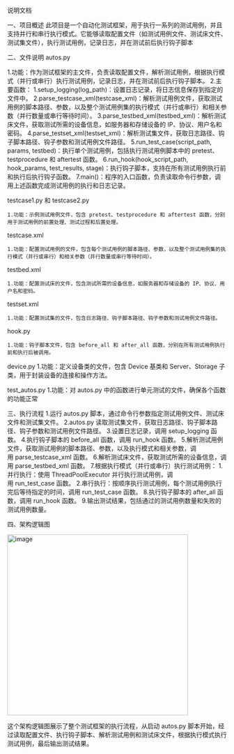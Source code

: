 
说明文档

一、项目概述
此项目是一个自动化测试框架，用于执行一系列的测试用例，并且支持并行和串行执行模式。它能够读取配置文件（如测试用例文件、测试床文件、测试集文件），执行测试用例，记录日志，并在测试前后执行钩子脚本

二、文件说明
autos.py

1.功能：作为测试框架的主文件，负责读取配置文件，解析测试用例，根据执行模式（并行或串行）执行测试用例，记录日志，并在测试前后执行钩子脚本。
2.主要函数：
    1.setup_logging(log_path)：设置日志记录，将日志信息保存到指定的文件中。
    2.parse_testcase_xml(testcase_xml)：解析测试用例文件，获取测试用例的脚本路径、参数，以及整个测试用例集的执行模式（并行或串行）和相关参数（并行数量或串行等待时间）。
    3.parse_testbed_xml(testbed_xml)：解析测试床文件，获取测试所需的设备信息，如服务器和存储设备的 IP、协议、用户名和密码。
    4.parse_testset_xml(testset_xml)：解析测试集文件，获取日志路径、钩子脚本路径、钩子参数和测试用例文件路径。
    5.run_test_case(script_path, params, testbed)：执行单个测试用例，包括执行测试用例脚本中的 pretest、testprocedure 和 aftertest 函数。
    6.run_hook(hook_script_path, hook_params, test_results, stage)：执行钩子脚本，支持在所有测试用例执行前和执行后执行钩子函数。
    7.main()：程序的入口函数，负责读取命令行参数，调用上述函数完成测试用例的执行和日志记录。

testcase1.py 和 testcase2.py

    1.功能：示例测试用例文件，包含 pretest、testprocedure 和 aftertest 函数，分别用于测试用例的前置处理、测试过程和后置处理。

testcase.xml

    1.功能：配置测试用例的文件，包含每个测试用例的脚本路径、参数，以及整个测试用例集的执行模式（并行或串行）和相关参数（并行数量或串行等待时间）。

testbed.xml

    1.功能：配置测试床的文件，包含测试所需的设备信息，如服务器和存储设备的 IP、协议、用户名和密码。

testset.xml

    1.功能：配置测试集的文件，包含日志路径、钩子脚本路径、钩子参数和测试用例文件路径。

hook.py

    1.功能：钩子脚本文件，包含 before_all 和 after_all 函数，分别在所有测试用例执行前和执行后被调用。

device.py
    1.功能：定义设备类的文件，包含 Device 基类和 Server、Storage 子类，用于封装设备的连接和操作方法。

test_autos.py
    1.功能：对 autos.py 中的函数进行单元测试的文件，确保各个函数的功能正常

三、执行流程
  1.运行 autos.py 脚本，通过命令行参数指定测试用例文件、测试床文件和测试集文件。
  2.autos.py 读取测试集文件，获取日志路径、钩子脚本路径、钩子参数和测试用例文件路径。
  3.设置日志记录，调用 setup_logging 函数。
  4.执行钩子脚本的 before_all 函数，调用 run_hook 函数。
  5.解析测试用例文件，获取测试用例的脚本路径、参数，以及执行模式和相关参数，调用 parse_testcase_xml 函数。
  6.解析测试床文件，获取测试所需的设备信息，调用 parse_testbed_xml 函数。
  7.根据执行模式（并行或串行）执行测试用例：
    1.并行执行：使用 ThreadPoolExecutor 并行执行测试用例，调用 run_test_case 函数。
    2.串行执行：按顺序执行测试用例，每个测试用例执行完后等待指定的时间，调用 run_test_case 函数。
  8.执行钩子脚本的 after_all 函数，调用 run_hook 函数。
  9.输出测试结果，包括通过的测试用例数量和失败的测试用例数量。
  
四、架构逻辑图

<img width="415" alt="image" src="https://github.com/user-attachments/assets/78fcd7a8-0510-4d37-afc4-ffd8d5d7a1fc" />


这个架构逻辑图展示了整个测试框架的执行流程，从启动 autos.py 脚本开始，经过读取配置文件、执行钩子脚本、解析测试用例和测试床文件，根据执行模式执行测试用例，最后输出测试结果。

